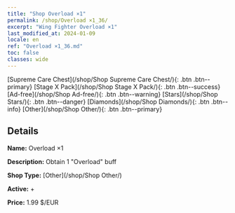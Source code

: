 ```yaml
---
title: "Shop Overload ×1"
permalink: /shop/Overload ×1_36/
excerpt: "Wing Fighter Overload ×1"
last_modified_at: 2024-01-09
locale: en
ref: "Overload ×1_36.md"
toc: false
classes: wide
---
```



  [Supreme Care Chest](/shop/Shop Supreme Care Chest/){: .btn .btn--primary}   [Stage X Pack](/shop/Shop Stage X Pack/){: .btn .btn--success}   [Ad-free](/shop/Shop Ad-free/){: .btn .btn--warning}   [Stars](/shop/Shop Stars/){: .btn .btn--danger}   [Diamonds](/shop/Shop Diamonds/){: .btn .btn--info}   [Other](/shop/Shop Other/){: .btn .btn--primary} 

## Details

 **Name:** Overload ×1 

 **Description:** Obtain 1 "Overload" buff

 **Shop Type:** [Other](/shop/Shop Other/)

 **Active:** + 

 **Price:** 1.99 $/EUR 


